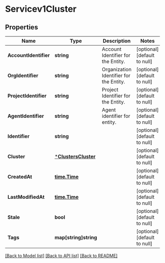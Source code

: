# Servicev1Cluster

## Properties
Name | Type | Description | Notes
------------ | ------------- | ------------- | -------------
**AccountIdentifier** | **string** | Account Identifier for the Entity. | [optional] [default to null]
**OrgIdentifier** | **string** | Organization Identifier for the Entity. | [optional] [default to null]
**ProjectIdentifier** | **string** | Project Identifier for the Entity. | [optional] [default to null]
**AgentIdentifier** | **string** | Agent identifier for entity. | [optional] [default to null]
**Identifier** | **string** |  | [optional] [default to null]
**Cluster** | [***ClustersCluster**](clustersCluster.md) |  | [optional] [default to null]
**CreatedAt** | [**time.Time**](time.Time.md) |  | [optional] [default to null]
**LastModifiedAt** | [**time.Time**](time.Time.md) |  | [optional] [default to null]
**Stale** | **bool** |  | [optional] [default to null]
**Tags** | **map[string]string** |  | [optional] [default to null]

[[Back to Model list]](../README.md#documentation-for-models) [[Back to API list]](../README.md#documentation-for-api-endpoints) [[Back to README]](../README.md)

